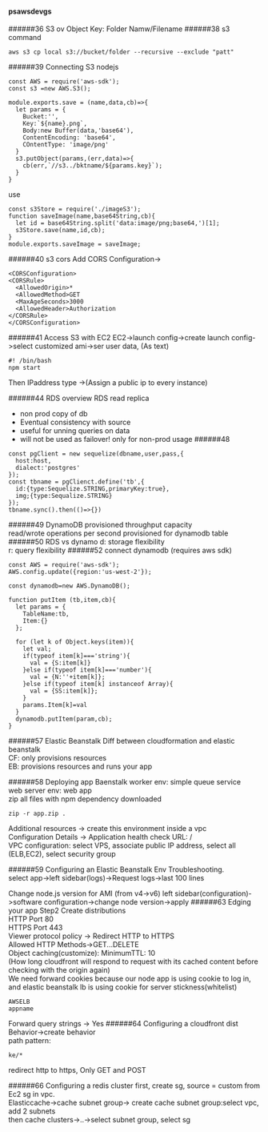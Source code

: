 #### psawsdevgs
######36 S3 ov
Object Key: Folder Namw/Filename
######38 s3 command
```
aws s3 cp local s3://bucket/folder --recursive --exclude "patt"
```

######39 Connecting S3 nodejs
```
const AWS = require('aws-sdk');
const s3 =new AWS.S3();

module.exports.save = (name,data,cb)=>{
  let params = {
    Bucket:'',
    Key:`${name}.png`,
    Body:new Buffer(data,'base64'),
    ContentEncoding: 'base64',
    COntentType: 'image/png'
  }
  s3.putObject(params,(err,data)=>{
    cb(err,`//s3../bktname/${params.key}`);
  }
}
```
use
```
const s3Store = require('./imageS3');
function saveImage(name,base64String,cb){
  let id = base64String.split('data:image/png;base64,')[1];
  s3Store.save(name,id,cb);
}
module.exports.saveImage = saveImage;
```
######40 s3 cors
Add CORS Configuration->
```
<CORSConfiguration>
<CORSRule>
  <AllowedOrigin>*
  <AllowedMethod>GET
  <MaxAgeSeconds>3000
  <AllowedHeader>Authorization
</CORSRule>
</CORSConfiguration>
```


######41 Access S3 with EC2
EC2->launch config->create launch config->select customized ami->ser user data, (As text)
```
#! /bin/bash
npm start
```
Then IPaddress type ->(Assign a public ip to every instance)



######44 RDS overview
RDS read replica  
- non prod copy of db
- Eventual consistency with source
- useful for unning queries on data
- will not be used as failover! only for non-prod usage
######48
```
const pgClient = new sequelize(dbname,user,pass,{
  host:host,
  dialect:'postgres'
});
const tbname = pgClienct.define('tb',{
  id:{type:Sequelize.STRING,primaryKey:true},
  img;{type:Sequalize.STRING}
});
tbname.sync().then(()=>{})
```

######49 DynamoDB
provisioned throughput capacity  
read/wrote operations per second provisioned for dynamodb table
######50 RDS vs dynamo
d: storage flexibility  
r: query flexibility
######52 connect dynamodb (requires aws sdk)
```
const AWS = require('aws-sdk');
AWS.config.update({region:'us-west-2'});

const dynamodb=new AWS.DynamoDB();

function putItem (tb,item,cb){
  let params = {
    TableName:tb,
    Item:{}
  };
  
  for (let k of Object.keys(item)){
    let val;
    if(typeof item[k]==='string'){
      val = {S:item[k]}
    }else if(typeof item[k]==='number'){
      val = {N:''+item[k]};
    }else if(typeof item[k] instanceof Array){
      val = {SS:item[k]};
    }
    params.Item[k]=val
  }
  dynamodb.putItem(param,cb);
}
```
######57 Elastic Beanstalk
Diff between cloudformation and elastic beanstalk  
CF: only provisions resources  
EB: provisions resources and runs your app

######58 Deploying app Baenstalk
worker env: simple queue service  
web server env: web app  
zip all files with npm dependency downloaded
```
zip -r app.zip .
```
Additional resources -> create this environment inside a vpc  
Configuration Details -> Application health check URL: /  
VPC configuration: select VPS, associate public IP address, select all (ELB,EC2), select security group

######59 Configuring an Elastic Beanstalk Env
Troubleshooting.  
select app->left sidebar(logs)->Request logs->last 100 lines  

Change node.js version for AMI (from v4->v6)
left sidebar(configuration)->software configuration->change node version->apply
######63 Edging your app
Step2 Create distributions  
HTTP Port 80  
HTTPS Port 443  
Viewer protocol policy -> Redirect HTTP to HTTPS  
Allowed HTTP Methods->GET...DELETE  
Object caching(customize): MinimumTTL: 10  
(How long cloudfront will respond to request with its cached content before checking with the origin again)  
We need forward cookies because our node app is using cookie to log in, and elastic beanstalk lb is using cookie for server stickness(whitelist)
```
AWSELB
appname
```
Forward query strings -> Yes
######64 Configuring a cloudfront dist
Behavior->create behavior  
path pattern:
```
ke/*
```
redirect http to https, Only GET and POST

######66 Configuring a redis cluster
first, create sg, source = custom from Ec2 sg in vpc.  
Elasticcache->cache subnet group-> create cache subnet group:select vpc, add 2 subnets  
then cache clusters->..->select subnet group, select sg
